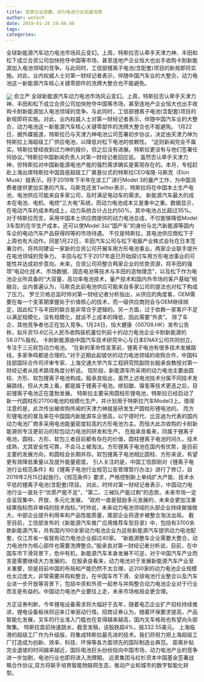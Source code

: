 ```yaml
---
title: 百家企业逐鹿，动力电池行业加速洗牌
author: wetech
date: 2019-01-28 19:48:40
tags: 
categories: 
---
```

全球新能源汽车动力电池市场风云变幻。上周，特斯拉否认牵手天津力神、丰田和松下成立合资公司加快抢夺中国等市场，甚至连地产企业恒大也出手收购卡耐新能源加入电池领域的竞争。与此同时，工信部锂离子电池(含配套)项目的新规即将实施。对此，业内权威人士对第一财经记者表示，伴随中国汽车业的大整合，动力电池这一新能源汽车核心关键零部件的洗牌大整合也不能避免。
<!-- more -->
<img align="center" border="0" src="https://imgcdn.yicai.com/uppics/images/2019/01/b679e0b5730a0e9a171b0ff66ca411d1.jpg" />
俞立严
全球新能源汽车动力电池市场风云变幻。上周，特斯拉否认牵手天津力神、丰田和松下成立合资公司加快抢夺中国等市场，甚至连地产企业恒大也出手收购卡耐新能源加入电池领域的竞争。与此同时，工信部锂离子电池(含配套)项目的新规即将实施。对此，业内权威人士对第一财经记者表示，伴随中国汽车业的大整合，动力电池这一新能源汽车核心关键零部件的洗牌大整合也不能避免。
1月22日，据外媒报道，特斯拉已与天津力神电池公司签署初步协议，决定由天津力神为特斯拉上海超级工厂供应电池，以降低对松下电池的依赖性。
“这则新闻完全不属实。特斯拉曾经收到过力神的报价，但之后没有进展。特斯拉更没有与他们签署任何协议。”特斯拉中国新闻负责人对第一财经记者回应说。
虽然否认牵手天津力神，但特斯拉对中国新能源电池产能的强烈需求确实是客观存在的。本月，专程赶赴上海出席特斯拉中国首座超级工厂奠基仪式的特斯拉CEO埃隆·马斯克（Elon Musk）就表示，将于2019年下半年在该工厂进行Model 3的量产工作，为中国消费者提供更加实惠的汽车。马斯克还发Twitter表示，特斯拉将在中国本土生产电池，电池供应可能来自多家公司，及时满足电动车的需求。
新能源汽车最大的成本在电池、电机、电控“三大电”系统，而动力电池成本又是重中之重。数据显示，在电动汽车的成本构成上，动力系统合计占比约50%，其中电池占比超过35%。
对于特斯拉而言，采用中国本土供应商提供的动力电池总成，不仅能够降低Model 3车型的在华生产成本，还可以使Model 3以“国产车”的身份与北汽新能源等国内车企的电动汽车产品获得同等的市场待遇。
不仅是特斯拉，其电池供应商松下于上周也有大动作。同是1月22日，丰田汽车公司与松下电器产业株式会社在日本签署合约，将共同建设一家新的合资公司开展车用方形电池事业。两家企业联手提升在电池领域的竞争力。
丰田与松下于2017年底已开始探讨车用方形电池事业的可能性并达成初步意向。未来，合资公司将整合两家企业的优势资源，将丰田的强项“电动化技术、市场数据、固态电池等技术与丰田的造物理念”，以及松下作为电池企业所具备的“大容量、高功率电池技术，量产技术和国内外市场的客户基础”相融合。业内普遍认为，马斯克此前电池供应可能来自多家公司的提法也对松下构成了压力。
罗兰贝格总监时帅对第一财经记者分析指出，从供应的角度看，OEM需要在每一个变革期掌握处于价值核心的技术，而一级供应商则会与OEM继续绑定，因此松下与丰田的联合是非常合乎逻辑的。另一方面，过于依赖一家客户不足以满足规模化，没有规模化，就谈不上成本的降低，因此需要“外卖”。
除了车企，其他竞争者也正在加入竞争。1月24日，恒大健康（00708.HK）发布公告称，拟斥资10.6亿元人民币收购装机量位列前十的动力电池企业卡耐新能源的58.07%股权。
卡耐新能源由中国汽车技术研究中心与日本ENAX公司共同创立，专注于三元软包动力电池。
“在新的革命性变革前，锂离子电池有很多技术发展路线，多家争鸣都是合理的。”对于近期此起彼伏的动力电池领域的收购合作，中国科技部国际合作司评审专家、上海交通大学汽车工程研究院副院长殷承良教授对第一财经记者从技术路径角度分析说。
现阶段，新能源车所采用的动力电池主要由圆柱、方形、软包锂离子电池构成。殷承良指出，虽然上述电池技术分属不同技术发展路线，但从大类上看，都是属于锂离子电池。继铅酸、镍氢等技术更迭之后，目前锂离子电池正在蓬勃发展。
特斯拉主要采用圆柱形锂电池，特斯拉已经启动了新一代圆柱形21700电池的规模化生产，并计划用于特斯拉汽车Model3上。值得注意的是，此次传出被收购传闻的天津力神就是研发生产圆柱形锂电池的。
而方形锂电池的普及率在中国国内新能源车企很高，以宁德时代、比亚迪为代表的国内动力电池厂商多采用电池能量密度较高的方形电池为主。而恒大此次收购的卡耐新能源则专注更前沿的软包动力电池的研发和生产。
在殷承良看来，同属于锂离子电池，圆柱、方形、软包三者目前都有存在的价值，圆柱锂离子电池时间久，技术成熟，尤其安全性可靠，不会马上被淘汰。方形锂离子电池在国内有优势，是目前主要的发展方向，和圆柱会长期并存。软包锂离子电池相比圆柱、方形来说，有望更有效降低重量以及提升能量密度。
引人关注的是，中国工信部刚对《锂离子电池行业规范条件》和《锂离子电池行业规范公告管理暂行办法》进行了修订，自2019年2月15日起施行。《规范条件》要求，严格控制新上单纯扩大产能、技术水平低的锂离子电池(含配套)项目。
对此，时帅对第一财经记者表示，中国动力电池行业一直处于“优质产能不足”，“第二、三梯队产能过剩”的态势。未来市场一定会呈现集中、开放、多元化发展。
“政府一直是鼓励多元发展的，未来会更加注重结果指标而非单纯的技术指标。”时帅说，未来动力电池领域的头部企业持续做强做大，中部企业提升利用率和产品性能质量，尾部企业将逐步被整合淘汰出局。
截至目前，工信部发布的《新能源汽车推广应用推荐车型目录》中，包括有3700余款新能源汽车，共有国内190余家动力电池企业为这些新能源汽车提供动力电池配套，仅江苏省一省就有动力电池企业超过40家。
“新能源整车企业需要大整合，动力电池作为核心部件也需要洗牌整合。”殷承良对第一财经记者分析说，目前，在中国车市下滑背景下，危中有机，新能源汽车本身发展不可逆，对于中国汽车产业而言是需要继续大力发展的。
在殷承良看来，动力电池对于发展新能源汽车产业至关重要，但是目前中国的布局和产能仍然不太合理，近200家的动力电池企业规模也太过庞大，非常需要并购和整合。在中国车市下滑、全球电池行业整合以及汽车业进一步开放等背景下，包括中资和外资一起参与并购整合动力电池企业对于行业而言是有益的。中国动力电池产业要往上走，未来市场格局会更合理。
 
 
方正证券判断，今年锂电设备需求将大幅好于去年，随着电芯企业扩产招标持续推进，锂电设备板块将迎来订单驱动行情。招商证券认为，随着环保要求提高，产品智能化发展，叉车的行业准入门槛也在变得越来越高，国内叉车格局也有望向头部聚集。
特斯拉盘前快速跳水，截至发稿，该股跌超4%，报332.55美元。
上海临港的超级工厂作为升级版，将集成特斯拉最先进的技术。我们将努力把上海超级工厂打造成为创新、效率、科技、环保等各方面领先的国际制造业典范。
距离补贴完全退坡的时间越来越近，国际电池巨头纷纷投向中国市场，动力电池产业的竞争进一步加剧，电池行业也即将进入洗牌期。
远景集团与红杉资本中国基金签署战略合作协议,双方将联手培育智能物联网生态，推动产业和城市的数字智能化转型。
